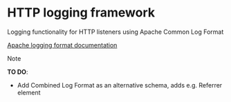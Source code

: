 # HTTP logging framework
Logging functionality for HTTP listeners using Apache Common Log Format

[Apache logging format documentation](https://httpd.apache.org/docs/2.4/logs.html)

> [!NOTE] 
> **TO DO**:
> - Add Combined Log Format as an alternative schema, adds e.g. Referrer element
